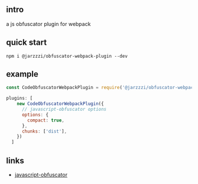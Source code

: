 ## intro

a js obfuscator plugin for webpack

## quick start

```
npm i @jarzzzi/obfuscator-webpack-plugin --dev
```

## example
```js
const CodeObfuscatorWebpackPlugin = require('@jarzzzi/obfuscator-webpack-plugin')

plugins: [
    new CodeObfuscatorWebpackPlugin({
      // javascript-obfuscator options
      options: {
        compact: true,
      },
      chunks: ['dist'],
    })
  ]
```

## links

- [javascript-obfuscator](https://github.com/javascript-obfuscator/javascript-obfuscator)

